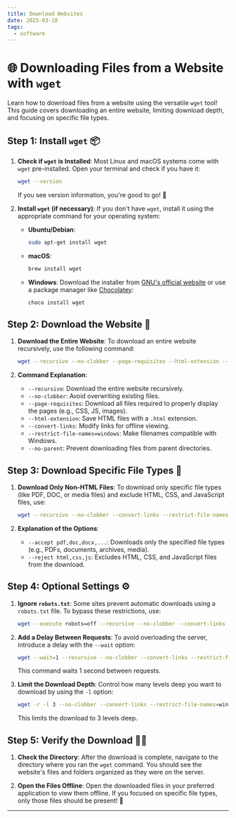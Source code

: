 ```yaml
---
title: Download Websites
date: 2025-03-18
tags:
  - software
---
```


# 🌐 Downloading Files from a Website with `wget`

Learn how to download files from a website using the versatile `wget` tool! This guide covers downloading an entire website, limiting download depth, and focusing on specific file types.

## Step 1: Install `wget` 📦

1. **Check if `wget` is Installed**:
   Most Linux and macOS systems come with `wget` pre-installed. Open your terminal and check if you have it:

   ```bash
   wget --version
   ```

   If you see version information, you're good to go! 🎉

2. **Install `wget` (if necessary)**:
   If you don't have `wget`, install it using the appropriate command for your operating system:

   - **Ubuntu/Debian**:
     ```bash
     sudo apt-get install wget
     ```

   - **macOS**:
     ```bash
     brew install wget
     ```

   - **Windows**:
     Download the installer from [GNU's official website](https://eternallybored.org/misc/wget/) or use a package manager like [Chocolatey](https://chocolatey.org/):
     ```bash
     choco install wget
     ```

## Step 2: Download the Website 🚀

1. **Download the Entire Website**:
   To download an entire website recursively, use the following command:

   ```bash
   wget --recursive --no-clobber --page-requisites --html-extension --convert-links --restrict-file-names=windows --no-parent https://example.com/
   ```

2. **Command Explanation**:
   - `--recursive`: Download the entire website recursively.
   - `--no-clobber`: Avoid overwriting existing files.
   - `--page-requisites`: Download all files required to properly display the pages (e.g., CSS, JS, images).
   - `--html-extension`: Save HTML files with a `.html` extension.
   - `--convert-links`: Modify links for offline viewing.
   - `--restrict-file-names=windows`: Make filenames compatible with Windows.
   - `--no-parent`: Prevent downloading files from parent directories.

## Step 3: Download Specific File Types 🎯

1. **Download Only Non-HTML Files**:
   To download only specific file types (like PDF, DOC, or media files) and exclude HTML, CSS, and JavaScript files, use:

   ```bash
   wget --recursive --no-clobber --convert-links --restrict-file-names=windows --no-parent --accept pdf,doc,docx,xls,xlsx,ppt,pptx,zip,rar,tar.gz,mp3,mp4,avi --reject html,css,js https://example.com/
   ```

2. **Explanation of the Options**:
   - `--accept pdf,doc,docx,...`: Downloads only the specified file types (e.g., PDFs, documents, archives, media).
   - `--reject html,css,js`: Excludes HTML, CSS, and JavaScript files from the download.

## Step 4: Optional Settings ⚙️

1. **Ignore `robots.txt`**:
   Some sites prevent automatic downloads using a `robots.txt` file. To bypass these restrictions, use:

   ```bash
   wget --execute robots=off --recursive --no-clobber --convert-links --restrict-file-names=windows --no-parent https://example.com/
   ```

2. **Add a Delay Between Requests**:
   To avoid overloading the server, introduce a delay with the `--wait` option:

   ```bash
   wget --wait=1 --recursive --no-clobber --convert-links --restrict-file-names=windows --no-parent https://example.com/
   ```

   This command waits 1 second between requests.

3. **Limit the Download Depth**:
   Control how many levels deep you want to download by using the `-l` option:

   ```bash
   wget -r -l 3 --no-clobber --convert-links --restrict-file-names=windows --no-parent https://example.com/
   ```

   This limits the download to 3 levels deep.

## Step 5: Verify the Download 🕵️‍♂️

1. **Check the Directory**:
   After the download is complete, navigate to the directory where you ran the `wget` command. You should see the website's files and folders organized as they were on the server.

2. **Open the Files Offline**:
   Open the downloaded files in your preferred application to view them offline. If you focused on specific file types, only those files should be present! 📂

---
